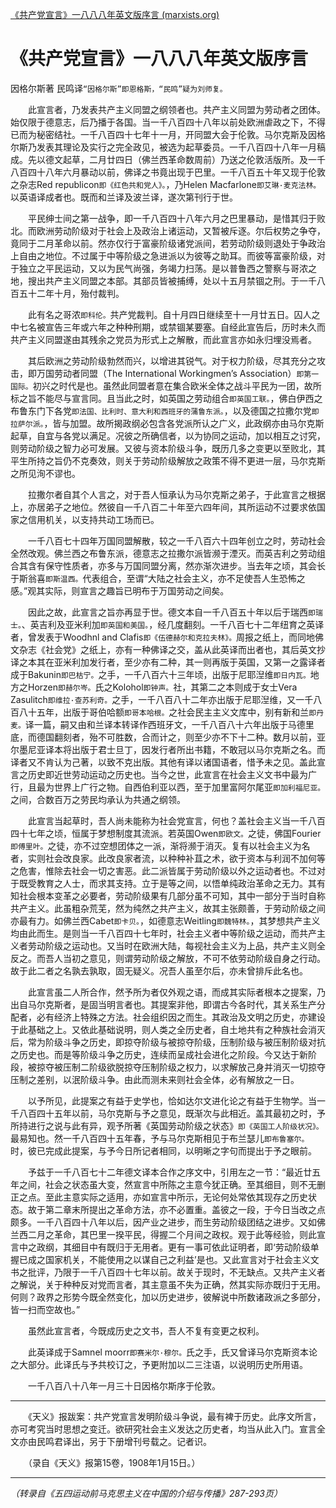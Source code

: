 [《共产党宣言》一八八八年英文版序言 (marxists.org)](https://www.marxists.org/chinese/engels/mia-chinese-engels-18880130.htm)

# 《共产党宣言》一八八八年英文版序言

因格尔斯著 民鸣译`“因格尔斯”即恩格斯，“民鸣”疑为刘师复。`

　　此宣言者，乃发表共产主义同盟之纲领者也。共产主义同盟为劳动者之团体。始仅限于德意志，后乃播于各国。当一千八百四十八年以前处欧洲虐政之下，不得已而为秘密结社。一千八百四十七年十一月，开同盟大会于伦敦。马尔克斯及因格尔斯乃发表其理论及实行之完全政见，被选为起草委员。一千八百四十八年一月稿成。先以德文起草，二月廿四日（佛兰西革命数周前）乃送之伦敦活版所。及一千八百四十八年六月暴动以前，佛译之书竟出现于巴里。一千八百五十年又现于伦敦之杂志Red republicon`即《红色共和党人》。`，乃Helen Macfarlone`即艾琳·麦克法林。`以英语译成者也。既而和兰译及波兰译，遂次第刊行于世。

　　平民绅士间之第一战争，即一千八百四十八年六月之巴里暴动，是惜其归于败北。而欧洲劳动阶级对于社会上及政治上诸运动，又暂被斥逐。尔后权势之争夺，竟同于二月革命以前。然亦仅行于富豪阶级诸党派间，若劳动阶级则退处于争政治上自由之地位。不过属于中等阶级之急进派以为彼等之助耳。而彼等富豪阶级，对于独立之平民运动，又以为民气尚强，务竭力扫荡。是以普鲁西之警察与哥浓之地，搜出共产主义同盟之本部。其部员皆被捕缚，处以十五月禁锢之刑。于一千八百五十二年十月，殆付裁判。

　　此有名之哥浓`即科伦。`共产党裁判。自十月四日继续至十一月廿五日。囚人之中七名被宣告三年或六年之种种刑期，或禁锢某要塞。自经此宣告后，历时未久而共产主义同盟遂由其残余之党员为形式上之解散，而此宣言亦如永归埋没焉者。

　　其后欧洲之劳动阶级勃然而兴，以增进其锐气。对于权力阶级，尽其充分之攻击，即万国劳动者同盟（The International Workingmen’s Association）`即第一国际。`初兴之时代是也。虽然此同盟者意在集合欧米全体之战斗平民为一团，故所标之旨不能尽与宣言同。且当此之时，如英国之劳动组合`即英国工联。`，佛白伊西之布鲁东门下各党`即法国、比利时、意大利和西班牙的蒲鲁东派。`，以及德国之拉撒尔党`即拉萨尔派。`，皆与加盟。故所揭政纲必包含各党派所认之广义，此政纲亦由马尔克斯起草，自宜与各党以满足。况彼之所确信者，以为协同之运动，加以相互之讨究，则劳动阶级之智力必可发展。又彼与资本阶级斗争，既历几多之变更以至败北，其平生所持之旨仍不克奏效，则关于劳动阶级解放之政策不得不更进一层，马尔克斯之所见洵不谬也。

　　拉撒尔者自其个人言之，对于吾人恒承认为马尔克斯之弟子，于此宣言之根据上，亦居弟子之地位。然彼自一千八百二十年至六四年间，其所运动不过要求依国家之信用机关，以支持共动工场而已。

　　一千八百七十四年万国同盟解散，较之一千八百六十四年创立之时，劳动社会全然改观。佛兰西之布鲁东派，德意志之拉撒尔派皆濒于湮灭。而英吉利之劳动组合其含有保守性质者，亦多与万国同盟分离，然亦渐次进步。当去年之顷，其会长于斯翁喜`即斯温西。`代表组合，至谓“大陆之社会主义，亦不足使吾人生恐怖之感。”观其实际，则宣言之趣旨已明布于万国劳动之间矣。

　　因此之故，此宣言之旨亦再显于世。德文本自一千八百五十年以后于瑞西`即瑞士。`、英吉利及亚米利加`即英国和美国。`，经几度翻刻。一千八百七十二年纽育之英译者，曾发表于Woodhnl and Clafis`即《伍德赫尔和克拉夫林》。`周报之纸上，而同地佛文杂志《社会党》之纸上，亦有一种佛译之交，盖从此英译而出者也，其后英文抄译之本其在亚米利加发行者，至少亦有二种，其一则再版于英国，又第一之露译者成于Bakunin`即巴枯宁。`之手，一千八百六十三年顷，出版于尼耶湼维`即日内瓦。`地方之Horzen`即赫尔岑。`氏之Kolohol`即钟声。`社，其第二之本则成于女士Vera Zasulitch`即维拉·查苏利奇。`之手，一千八百八十二年亦出版于尼耶湼维，又一千八百八十五年，出版于哥伯哈额`即哥本哈根。`之社会民主主义文库中，别有新和兰`即丹麦。`译一篇，嗣又由和兰译本转译作西班牙文，一千八百八十六年出版于马德里底，而德国翻刻者，殆不可胜数，合而计之，则至少亦不下十二种。数月以前，亚尔墨尼亚译本将出版于君士旦丁，因发行者所出书籍，不敢冠以马尔克斯之名。而译者又不肯认为己著，以致不克出版。其他有译以诸国语者，惜予未之见。盖此宣言之历史即近世劳动运动之历史也。当今之世，此宣言在社会主义文书中最为广行，且最为世界上广行之物。自西伯利亚以西，至于加里富阿尔尾亚`即加利福尼亚。`之间，合数百万之劳民均承认为共通之纲领。

　　此宣言当起草时，吾人尚未能称为社会党宣言，何也？盖社会主义当一千八百四十七年之顷，恒属于梦想制度其流派。若英国Owen`即欧文。`之徒，佛国Fourier`即傅里叶。`之徒，亦不过空想团体之一派，渐将濒于消灭。复有以社会主义为名者，实则社会改良家。此改良家者流，以种种补苴之术，欲于资本与利润不加何等之危害，惟除去社会一切之害恶。此二派皆属于劳动阶级以外之运动者也。不过对于既受教育之人士，而求其支持。立于是等之间，以悟单纯政治革命之无力。其有知社会根本变革之必要者，劳动阶级果有几部分虽不可知，其中一部分于当时自称共产主义。此虽粗杂荒芜，然为纯然之共产主义，故其主张颇善，于劳动阶级之间亦最有力。如佛兰西Cabet`即卡贝。`，如德意志Weitling`即魏特林。`，其梦想共产主义均由此而生。是则当一千八百四十七年时，社会主义者中等阶级之运动，而共产主义者劳动阶级之运动也。又当时在欧洲大陆，每视社会主义为上品，共产主义则全反之。而吾人当初之意见，则谓劳动阶级之解放，不可不依劳动阶级自身之行动。故于此二者之名孰去孰取，固无疑义。况吾人虽至尔后，亦未曾排斥此名也。

　　此宣言虽二人所合作，然予所为者仅外观之语，而成其实际者根本之提案，乃出自马尔克斯者，是固当明言者也。其提案非他，即谓古今各时代，其关系生产分配者，必有经济上特殊之方法。社会组织因之而生。其政治及文明之历史，亦建设于此基础之上。又依此基础说明，则人类之全历史者，自土地共有之种族社会消灭后，常为阶级斗争之历史，即掠夺阶级与被掠夺阶级，压制阶级与被压制阶级对抗之历史也。而是等阶级斗争之历史，连续而呈成社会进化之阶段。今又达于新阶段，被掠夺被压制二阶级欲脱掠夺压制阶级之权力，以求解放己身并消灭一切掠夺压制之差别，以泯阶级斗争。由此而测未来则社会全体，必有解放之一日。

　　以予所见，此提案之有益于史学也，恰如达尔文进化论之有益于生物学。当一千八百四十五年以前，马尔克斯与予之意见，既渐次与此相近。盖其最初之时，予所持进行之说与此有异，观予所著《英国劳动阶级之状态》`即《英国工人阶级状况》。`最易知也。然一千八百四十五年春，予与马尔克斯相见于布兰瑟儿`即布鲁塞尔。`时，彼已完成此提案，与予今日所记者相同，以明晰之字句而提出于予之眼前。

　　予兹于一千八百七十二年德文译本合作之序文中，引用左之一节：“最近廿五年之间，社会之状态虽大变，然宣言中所陈之主意今犹正确。至其细目，则不无删正之点。至此主意实际之适用，亦如宣言中所示，无论何处常依其现存之历史状态。故于第二章末所提出之革命方法，亦不必置重。盖彼之一段，于今日当改之点颇多。一千八百四十八年以后，因产业之进步，而生劳动阶级团结之进步。又如佛兰西二月之革命，其巴里一揆平民，得握二个月间之政权。观于此等经验，则此宣言中之政纲，其细目中有既归于无用者。更有一事可依此证明者，即‘劳动阶级单握已成之国家机关，不能使用之以谋自己之利益’是也。又此宣言对于社会主义文书之批评，乃限于一千八百四十七年以前。故关于现时，不无缺点。又共产主义者之解说，关于种种反对党而言者，其主意虽不失为正确，然其实际亦既归于无用。何则？政界之形势今既全然变化，加以历史进步，彼解说中所数诸政派之多部分，皆一扫而空故也。”

　　虽然此宣言者，今既成历史之文书，吾人不复有变更之权利。

　　此英译成于Samnel moorr`即赛米尔·穆尔。`氏之手，氏又曾译马尔克斯资本论之大部分。此译氏与予共校订之，予更附加以二三注语，以说明历史所用语。

　　一千八百八十八年一月三十日因格尔斯序于伦敦。

------

　　《天义》报跋案：共产党宣言发明阶级斗争说，最有裨于历史。此序文所言，亦可考究当时思想之变迁。欲研究社会主义发达之历史者，均当从此入门。宣言全文亦由民鸣君译出，另于下册增刊号载之。记者识。

　　（录自《天义》报第15卷，1908年1月15日。）

------

*（转录自《五四运动前马克思主义在中国的介绍与传播》287-293页）*

